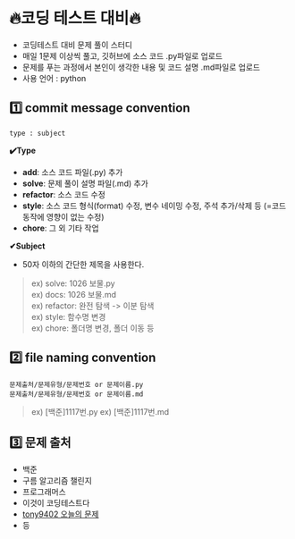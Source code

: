 # 🔥코딩 테스트 대비🔥
- 코딩테스트 대비 문제 풀이 스터디 
- 매일 1문제 이상씩 풀고, 깃허브에 소스 코드 .py파일로 업로드
- 문제를 푸는 과정에서 본인이 생각한 내용 및 코드 설명 .md파일로 업로드
- 사용 언어 : python


## 1️⃣ commit message convention
```
type : subject
```

**✔️Type**
- **add**: 소스 코드 파일(.py) 추가
- **solve**: 문제 풀이 설명 파일(.md) 추가
- **refactor**: 소스 코드 수정
- **style**: 소스 코드 형식(format) 수정, 변수 네이밍 수정, 주석 추가/삭제 등 (=코드 동작에 영향이 없는 수정)
- **chore**: 그 외 기타 작업


**✔Subject**
- 50자 이하의 간단한 제목을 사용한다.


> ex) solve: 1026 보물.py <br/>
> ex) docs: 1026 보물.md <br/>
> ex) refactor: 완전 탐색 -> 이분 탐색 <br/>
> ex) style: 함수명 변경 <br/>
> ex) chore: 폴더명 변경, 폴더 이동 등 <br/>




## 2️⃣ file naming convention
```
문제출처/문제유형/문제번호 or 문제이름.py
문제출처/문제유형/문제번호 or 문제이름.md
```

> ex) [백준]1117번.py
> ex) [백준]1117번.md
  
  
## 3️⃣ 문제 출처
- 백준
- 구름 알고리즘 챌린지
- 프로그래머스
- 이것이 코딩테스트다 
- [tony9402 오늘의 문제](https://github.com/tony9402/baekjoon/blob/main/picked.md)
- 등
